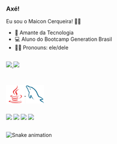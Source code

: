 ### Axé!

Eu sou o Maicon Cerqueira! 🤙🏾

- 🖤 Amante da Tecnologia
- 💻 Aluno do Bootcamp Generation Brasil
- 🤴🏾 Pronouns: ele/dele

##


<div>
  <a href="https://github.com/maiccerqueira">
  <img height="180em" src="https://github-readme-stats.vercel.app/api?username=maiccerqueira&show_icons=true&theme=dark&include_all_commits=true&count_private=true"/>
  <img height="180em" src="https://github-readme-stats.vercel.app/api/top-langs/?username=maiccerqueira&layout=compact&langs_count=7&theme=dark"/>
</div>
  
##

</div>
<div style="display: inline_block"><br>
  <img align="center" alt="maiccerqueira-Js" height="50" width="50" src="https://raw.githubusercontent.com/devicons/devicon/master/icons/java/java-plain.svg"></code>
  <img align="center" alt="maiccerqueira-Js" height="50" width="50" src="https://raw.githubusercontent.com/devicons/devicon/master/icons/mysql/mysql-plain.svg"></code>
  
   
##
  
<div> 

  <a href="https://instagram.com/maic.cerqueira" target="_blank"><img src="https://img.shields.io/badge/-Instagram-%23E4405F?style=for-the-badge&logo=instagram&logoColor=white" target="_blank"></a>
 <a href="https://discord.gg/KpVGNW3b" target="_blank"><img src="https://img.shields.io/badge/Discord-7289DA?style=for-the-badge&logo=discord&logoColor=white" target="_blank"></a> 
  <a href = "mailto:maic.cerqueira@gmail.com"><img src="https://img.shields.io/badge/-Gmail-%23333?style=for-the-badge&logo=gmail&logoColor=white" target="_blank"></a>
  <a href="https://www.linkedin.com/in/maiccerqueira" target="_blank"><img src="https://img.shields.io/badge/-LinkedIn-%230077B5?style=for-the-badge&logo=linkedin&logoColor=white" target="_blank"></a> 
  
 ##

  ![Snake animation](https://github.com/maiccerqueira/maiccerqueira/blob/output/github-contribution-grid-snake.svg)
